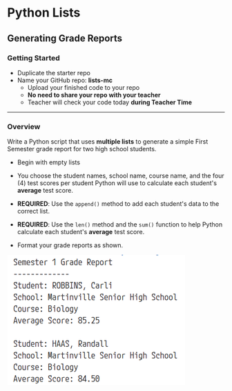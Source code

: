 # Python Lists
## Generating Grade Reports

### Getting Started
- Duplicate the starter repo
- Name your GitHub repo: **lists-mc**
    - Upload your finished code to your repo
    - **No need to share your repo with your teacher**
    - Teacher will check your code today **during Teacher Time**
---

### Overview

Write a Python script that uses **multiple lists** to generate a simple First Semester grade report for two high school students.

- Begin with empty lists

- You choose the student names, school name, course name, and the four (4) test scores per student Python will use to calculate each student's **average** test score.

- **REQUIRED**: Use the `append()` method to add each student's data to the correct list.

- **REQUIRED**: Use the  `len()` method and the `sum()` function to help Python calculate each student's **average** test score.

- Format your grade reports as shown.

![Sample grade report](grade_report_output.png)



